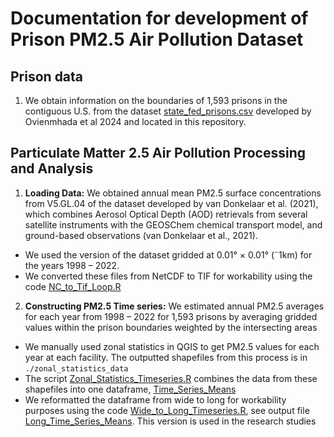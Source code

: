 # Documentation for development of Prison PM2.5 Air Pollution Dataset

## Prison data 
1. We obtain information on the boundaries of 1,593 prisons in the contiguous U.S. from the dataset [state_fed_prisons.csv](../prison_datasets/state_fed_prisons.csv) developed by Ovienmhada et al 2024 and located in this repository.

## Particulate Matter 2.5 Air Pollution Processing and Analysis 

1. **Loading Data:** We obtained annual mean PM2.5 surface concentrations from V5.GL.04 of the dataset developed by van Donkelaar et al. (2021), which combines Aerosol Optical Depth (AOD) retrievals from several satellite instruments with the GEOSChem chemical transport model, and ground-based observations (van Donkelaar et al., 2021).
  - We used the version of the dataset gridded at 0.01° × 0.01° (˜1km) for the years 1998 – 2022.
  - We converted these files from NetCDF to TIF for workability using the code [NC_to_Tif_Loop.R](./code)

2. **Constructing PM2.5 Time series:** We estimated annual PM2.5 averages for each year from 1998 – 2022 for 1,593
prisons by averaging gridded values within the prison boundaries weighted by the intersecting
areas
  - We manually used zonal statistics in QGIS to get PM2.5 values for each year at each facility. The outputted shapefiles from this process is in `./zonal_statistics_data`
  - The script [Zonal_Statistics_Timeseries.R](./code) combines the data from these shapefiles into one dataframe, [Time_Series_Means](./output)
  - We reformatted the dataframe from wide to long for workability purposes using the code [Wide_to_Long_Timeseries.R](./code), see output file [Long_Time_Series_Means](./output). This version is used in the research studies
